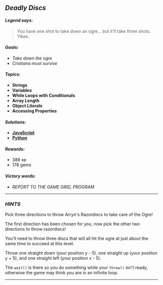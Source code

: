 ## _Deadly Discs_

#### _Legend says:_
> You have one shot to take down an ogre... but it'll take three shots. Yikes.

#### _Goals:_
+ _Take down the ogre_
+ _Cristiana must survive_

#### _Topics:_
+ **Strings**
+ **Variables**
+ **While Loops with Conditionals**
+ **Array Length**
+ **Object Literals**
+ **Accessing Properties**

#### _Solutions:_
+ **[JavaScript](deadlyDiscs.js)**
+ **[Python](deadly_discs.py)**

#### _Rewards:_
+ 388 xp
+ 178 gems

#### _Victory words:_
+ _REPORT TO THE GAME GRID, PROGRAM_

___

### _HINTS_

Pick three directions to throw Arryn's Razordiscs to take care of the Ogre!

The first direction has been chosen for you, now pick the other two directions to throw razordiscs!

You'll need to throw three discs that will all hit the ogre at just about the same time to succeed at this level.

Throw one straight down (your position y - 5), one straight up (your position y + 5), and one straight left (your position x - 5).

The `wait()` is there so you do something while your `throw()` isn't ready, otherwise the game may think you are in an infinite loop.

___
